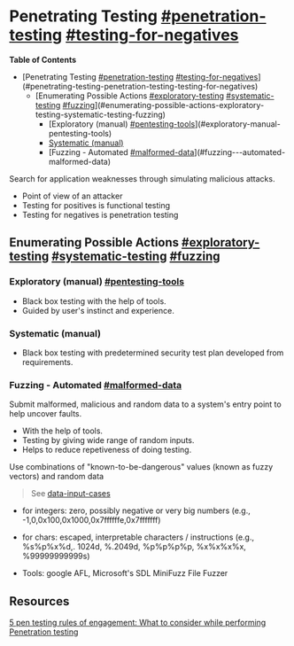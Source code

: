 # Penetrating Testing [#penetration-testing]() [#testing-for-negatives]()

<!-- markdown-toc start - Don't edit this section. Run M-x markdown-toc-refresh-toc -->
**Table of Contents**

- [Penetrating Testing [#penetration-testing]() [#testing-for-negatives]()](#penetrating-testing-penetration-testing-testing-for-negatives)
    - [Enumerating Possible Actions [#exploratory-testing]() [#systematic-testing]() [#fuzzing]()](#enumerating-possible-actions-exploratory-testing-systematic-testing-fuzzing)
        - [Exploratory (manual) [#pentesting-tools]()](#exploratory-manual-pentesting-tools)
        - [Systematic (manual)](#systematic-manual)
        - [Fuzzing - Automated [#malformed-data]()](#fuzzing---automated-malformed-data)

<!-- markdown-toc end -->


Search for application weaknesses through simulating malicious attacks.

* Point of view of an attacker
* Testing for positives is functional testing
* Testing for negatives is penetration testing


## Enumerating Possible Actions [#exploratory-testing]() [#systematic-testing]() [#fuzzing]()

### Exploratory (manual) [#pentesting-tools]()
* Black box testing with the help of tools.
* Guided by user's instinct and experience.

### Systematic (manual)
* Black box testing with predetermined security test plan developed from requirements.


### Fuzzing - Automated [#malformed-data]()
Submit malformed, malicious and random data to a system's entry point to help uncover faults.

* With the help of tools.
* Testing by giving wide range of random inputs.
* Helps to reduce repetiveness of doing testing.

Use combinations of "known-to-be-dangerous" values (known as fuzzy vectors) and random data
> See [data-input-cases](../data-input-cases/readme.md)

* for integers: zero, possibly negative or very big numbers (e.g., -1,0,0x100,0x1000,0x7ffffffe,0x7fffffff)
* for chars: escaped, interpretable characters / instructions (e.g., %s%p%x%d,. 1024d, %.2049d, %p%p%p%p, %x%x%x%x, %99999999999s)

* Tools: google AFL, Microsoft's SDL MiniFuzz File Fuzzer

## Resources
[5 pen testing rules of engagement: What to consider while performing Penetration testing](https://hub.packtpub.com/penetration-testing-rules-of-engagement/) 

